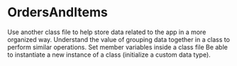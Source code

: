 # OrdersAndItems

Use another class file to help store data related to the app in a more organized way.
Understand the value of grouping data together in a class to perform similar operations.
Set member variables inside a class file
Be able to instantiate a new instance of a class (initialize a custom data type).

